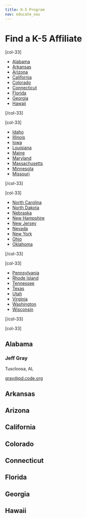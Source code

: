 ```yaml
---
title: K-5 Program
nav: educate_nav
---
```

# Find a K-5 Affiliate

[col-33]

- [Alabama](#al)  
- [Arkansas](#ar)
- [Arizona](#az)
- [California](#ca)
- [Colorado](#co)
- [Connecticut](#co)
- [Florida](#fl)
- [Georgia](#ga)
- [Hawaii](#hi)

[/col-33]


[col-33]

- [Idaho](#id)
- [Illinois](il)
- [Iowa](#ia)
- [Louisiana](#la)
- [Maine](#me)
- [Maryland](#md)
- [Massachusetts](#ma)
- [Minnesota](#mn)
- [Missouri](#mo)

[/col-33]


[col-33]


- [North Carolina](#nc)
- [North Dakota](#nd)
- [Nebraska](#ne)
- [New Hampshire](#nh)
- [New Jersey](#nj)
- [Nevada](#ne)
- [New York](#ny)
- [Ohio](#oh)
- [Oklahoma](#ok)


[/col-33]


[col-33]

- [Pennsylvania](#pa)
- [Rhode Island](#ri)
- [Tennessee](#tn)
- [Texas](#tx)
- [Utah](#ut)
- [Virginia](#va)
- [Washington](#wa)
- [Wisconsin](#wi)

[/col-33]


[col-33]

<a id="al"></a>
## Alabama
### Jeff Gray
Tuscloosa, AL

gray@pd.code.org

<a id="ar"></a>
## Arkansas

<a id="az"></a>
## Arizona

<a id="ca"></a>
## California

<a id="co"></a>
## Colorado

<a id="ct"></a>
## Connecticut

<a id="fl"></a>
## Florida

<a id="ga"></a>
## Georgia

<a id="hi"></a>
## Hawaii
